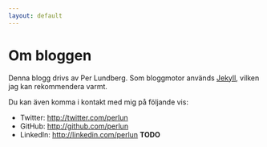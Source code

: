 ```yaml
---
layout: default
---
```


# Om bloggen

Denna blogg drivs av Per Lundberg. Som bloggmotor används [Jekyll](http://jekyllrb.com), vilken jag kan rekommendera varmt.

Du kan även komma i kontakt med mig på följande vis:

* Twitter: http://twitter.com/perlun
* GitHub: http://github.com/perlun
* LinkedIn: http://linkedin.com/perlun **TODO**
